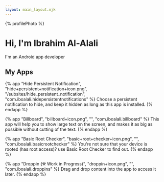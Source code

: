 ```yaml
---
layout: main_layout.njk
---
```


{% profilePhoto %}

# Hi, I'm Ibrahim Al-Alali

I'm an Android app developer

## My Apps
<div class="app-list">

{% app "Hide Persistent Notification", "hide+persistent+notification+icon.png", "/subsites/hide_persistent_notification", "com.iboalali.hidepersistentnotifications" %}
Choose a persistent notification to hide, and keep it hidden as long as this app is installed.
{% endapp %}

{% app "Billboard", "billboard+icon.png", "", "com.iboalali.billboard" %}
This app will help you to show large text on the screen, and makes it as big as possible without cutting of the text.
{% endapp %}

{% app "Basic Root Checker", "basic+root+checker+icon.png", "", "com.iboalali.basicrootchecker" %}
You're not sure that your device is rooted (has root access)? use Basic Root Checker to find out.
{% endapp %}

{% app "Droppin (⚒ Work in Progress)", "droppin+icon.png", "", "com.iboalali.droppins" %}
Drag and drop content into the app to access it later.
{% endapp %}

</div>